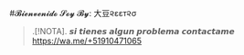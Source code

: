#𝓑𝓲𝓮𝓷𝓿𝓮𝓷𝓲𝓭𝓸 𝓢𝓸𝔂 𝓑𝔂: 大豆૨εεт૨σ  


>.[!NOTA].
>  𝙨𝙞 𝙩𝙞𝙚𝙣𝙚𝙨 𝙖𝙡𝙜𝙪𝙣 𝙥𝙧𝙤𝙗𝙡𝙚𝙢𝙖 𝙘𝙤𝙣𝙩𝙖𝙘𝙩𝙖𝙢𝙚 
 https://wa.me/+51910471065
<!--
**Llilmer-G-Shock/Llilmer-G-Shock** is a ✨ _special_ ✨ repository because its `README.md` (this file) appears on your GitHub profile.

Here are some ideas to get you started:

- 🔭 I’m currently working on ...
- 🌱 I’m currently learning ...
- 👯 I’m looking to collaborate on ...
- 🤔 I’m looking for help with ...
- 💬 Ask me about ...
- 📫 How to reach me: ...
- 😄 Pronouns: ...
- ⚡ Fun fact: ...
-->
